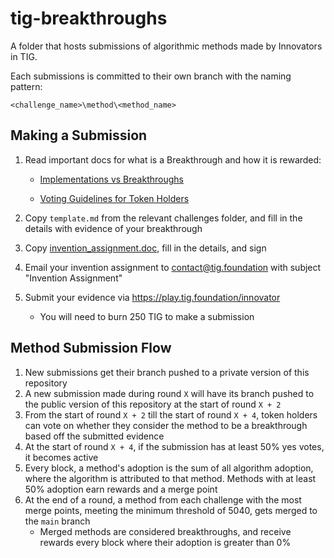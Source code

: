 # tig-breakthroughs

A folder that hosts submissions of algorithmic methods made by Innovators in TIG.

Each submissions is committed to their own branch with the naming pattern:

`<challenge_name>\method\<method_name>` 

## Making a Submission

1. Read important docs for what is a Breakthrough and how it is rewarded:
    * [Implementations vs Breakthroughs](../docs/guides/breakthroughs.md)

    * [Voting Guidelines for Token Holders](../docs/guides/voting.md)

2. Copy `template.md` from the relevant challenges folder, and fill in the details with evidence of your breakthrough

3. Copy [invention_assignment.doc](../docs/agreements/invention_assignment.doc), fill in the details, and sign

4. Email your invention assignment to contact@tig.foundation with subject "Invention Assignment"

5. Submit your evidence via https://play.tig.foundation/innovator
    * You will need to burn 250 TIG to make a submission

## Method Submission Flow

1. New submissions get their branch pushed to a private version of this repository
2. A new submission made during round `X` will have its branch pushed to the public version of this repository at the start of round `X + 2`
3. From the start of round `X + 2` till the start of round `X + 4`, token holders can vote on whether they consider the method to be a breakthrough based off the submitted evidence
4. At the start of round `X + 4`, if the submission has at least 50% yes votes, it becomes active
5. Every block, a method's adoption is the sum of all algorithm adoption, where the algorithm is attributed to that method. Methods with at least 50% adoption earn rewards and a merge point
6. At the end of a round, a method from each challenge with the most merge points, meeting the minimum threshold of 5040, gets merged to the `main` branch
    * Merged methods are considered breakthroughs, and receive rewards every block where their adoption is greater than 0%